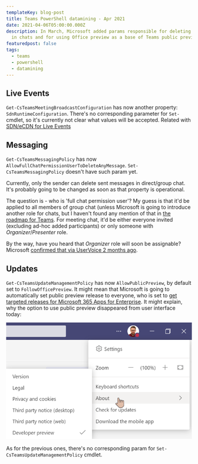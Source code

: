 ```yaml
---
templateKey: blog-post
title: Teams PowerShell datamining - Apr 2021
date: 2021-04-06T05:00:00.000Z
description: In March, Microsoft added params responsible for deleting messages
  in chats and for using Office preview as a base of Teams public preview.
featuredpost: false
tags:
  - teams
  - powershell
  - datamining
---
```

## Live Events

`Get-CsTeamsMeetingBroadcastConfiguration` has now another property: `SdnRuntimeConfiguration`. There's no corresponding parameter for `Set-` cmdlet, so it's currently not clear what values will be accepted. Related with [SDN/eCDN for Live Events](https://docs.microsoft.com/en-us/microsoftteams/teams-live-events/set-up-for-teams-live-events#step-4-set-up-a-video-distribution-solution-for-live-events-in-teams)

## Messaging

`Get-CsTeamsMessagingPolicy` has now `AllowFullChatPermissionUserToDeleteAnyMessage`. `Set-CsTeamsMessagingPolicy` doesn't have such param yet.

Currently, only the sender can delete sent messages in direct/group chat. It's probably going to be changed as soon as that property is operational.

The question is - who is 'full chat permission user'? My guess is that it'd be applied to all members of group chat (unless Microsoft is going to introduce another role for chats, but I haven't found any mention of that in [the roadmap for Teams](https://www.microsoft.com/en-us/microsoft-365/roadmap?filters=Microsoft%20Teams). For meeting chat, it'd be either everyone invited (excluding ad-hoc added participants) or only someone with *Organizer*/*Presenter* role.

By the way, have you heard that *Organizer* role will soon be assignable? Microsoft [confirmed that via UserVoice 2 months ago](https://microsoftteams.uservoice.com/forums/555103-public/suggestions/34050022-ms-teams-meeting-delegation).

## Updates

`Get-CsTeamsUpdateManagementPolicy` has now `AllowPublicPreview`, by default set to `FollowOfficePreview`. It might mean that Microsoft is going to automatically set public preview release to everyone, who is set to [get targeted releases for Microsoft 365 Apps for Enterprise](https://searchwindowsserver.techtarget.com/answer/How-do-I-get-access-to-Office-365-preview-versions).
It might explain, why the option to use public preview disappeared from user interface today:

![No public preview option under About in Teams client](../../img/20210406-093501-js7zbuktx4.png "No public preview option under About in Teams client")

As for the previous ones, there's no corresponding param for `Set-CsTeamsUpdateManagementPolicy` cmdlet.